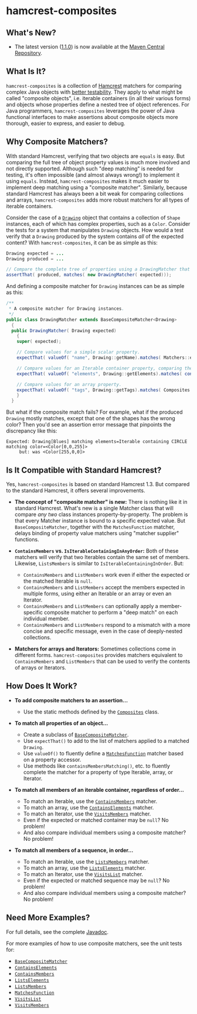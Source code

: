 # hamcrest-composites

## What's New? ##

  * The latest version ([1.1.0](https://github.com/Cornutum/hamcrest-composites/releases/tag/release-1.1.0))
    is now available at the [Maven Central Repository](https://search.maven.org/search?q=hamcrest-composites).

## What Is It? ##

`hamcrest-composites` is a collection of [Hamcrest](https://github.com/hamcrest/JavaHamcrest) matchers for comparing complex Java objects with [better testability](#is-it-compatible-with-standard-hamcrest).
They apply to what might be called "composite objects", i.e. iterable containers (in all their various forms) and objects whose properties define a nested tree of object
references. For Java programmers, `hamcrest-composites` leverages the power of Java functional interfaces to make assertions about composite objects
more thorough, easier to express, and easier to debug.

## Why Composite Matchers? ##

With standard Hamcrest, verifying that two objects are `equals` is easy. But comparing the full tree of object property values is much more involved and not directly supported. Although such "deep matching" is needed for testing, it's often impossible (and almost always wrong!) to implement it using `equals`. Instead, `hamcrest-composites` makes it much easier to implement deep matching using a "composite matcher". Similarly, because standard Hamcrest has always been a bit weak for comparing collections and arrays, `hamcrest-composites` adds more robust matchers for all types of iterable containers.

Consider the case of a [`Drawing`](src/test/java/org/cornutum/hamcrest/Drawing.java) object that contains a collection of
`Shape` instances, each of which has complex properties, such as a `Color`. Consider the tests for a system that manipulates `Drawing` objects.
How would a test verify that a `Drawing` produced by the system contains *all* of the expected content? With `hamcrest-composites`, it can be
as simple as this:

```java
Drawing expected = ...
Drawing produced = ...

// Compare the complete tree of properties using a DrawingMatcher that extends BaseCompositeMatcher.
assertThat( produced, matches( new DrawingMatcher( expected)));
```

And defining a composite matcher for `Drawing` instances can be as simple as this:

```java
/**
 * A composite matcher for Drawing instances.
 */
public class DrawingMatcher extends BaseCompositeMatcher<Drawing>
  {
  public DrawingMatcher( Drawing expected)
    {
    super( expected);

    // Compare values for a simple scalar property.
    expectThat( valueOf( "name", Drawing::getName).matches( Matchers::equalTo));

    // Compare values for an Iterable container property, comparing the complete tree of properties for each member.
    expectThat( valueOf( "elements", Drawing::getElements).matches( containsMembersMatching( ShapeMatcher::new)));

    // Compare values for an array property.
    expectThat( valueOf( "tags", Drawing::getTags).matches( Composites::containsElements));
    }
  }
```

But what if the composite match fails? For example, what if the produced `Drawing` mostly matches, except that one of the shapes has the wrong color? Then you'd
see an assertion error message that pinpoints the discrepancy like this:

```
Expected: Drawing[Blues] matching elements=Iterable containing CIRCLE matching color=<Color[0,0,255]>
     but: was <Color[255,0,0]>
```
## Is It Compatible with Standard Hamcrest? ##

Yes, `hamcrest-composites` is based on standard Hamcrest 1.3. But compared to the standard Hamcrest, it offers several improvements.

* **The concept of "composite matcher" is new:** There is nothing like it in standard Hamcrest. What's new is a single Matcher class that will compare *any two* class instances
property-by-property. The problem is that every Matcher instance is bound to a specific expected value. But `BaseCompositeMatcher`, together with the `MatchesFunction`
matcher, delays binding of property value matchers using "matcher supplier" functions.

* **`ContainsMembers` vs. `IsIterableContainingInAnyOrder`:** Both of these matchers will verify that two Iterables contain the same set of members.
Likewise, `ListsMembers` is similar to `IsIterableContainingInOrder`. But:
    * `ContainsMembers` and `ListMembers` work even if either the expected or the matched Iterable is `null`.
    * `ContainsMembers` and `ListMembers` accept the members expected in multiple forms, using either an Iterable or an array or even an Iterator.
    * `ContainsMembers` and `ListMembers` can optionally apply a member-specific composite matcher to perform a "deep match" on each individual member.
    * `ContainsMembers` and `ListMembers` respond to a mismatch with a more concise and specific message, even in the case of deeply-nested collections.

* **Matchers for arrays and Iterators:** Sometimes collections come in different forms. `hamcrest-composites` provides matchers equivalent to `ContainsMembers` and `ListMembers` that
can be used to verify the contents of arrays or Iterators.

## How Does It Work? ##

* **To add composite matchers to an assertion...**
    * Use the static methods defined by the [`Composites`](http://www.cornutum.org/hamcrest-composites/apidocs/org/cornutum/hamcrest/Composites.html) class.

* **To match all properties of an object...**
    * Create a subclass of [`BaseCompositeMatcher`](http://www.cornutum.org/hamcrest-composites/apidocs/org/cornutum/hamcrest/BaseCompositeMatcher.html). 
    * Use `expectThat()` to add to the list of matchers applied to a matched `Drawing`. 
    * Use `valueOf()` to fluently define a [`MatchesFunction`](http://www.cornutum.org/hamcrest-composites/apidocs/org/cornutum/hamcrest/MatchesFunction.html) matcher based on a property accessor. 
    * Use methods like `containsMembersMatching()`, etc. to fluently complete the matcher for a property of type Iterable, array, or Iterator. 

* **To match all members of an iterable container, regardless of order...**
    * To match an Iterable, use the [`ContainsMembers`](http://www.cornutum.org/hamcrest-composites/apidocs/org/cornutum/hamcrest/ContainsMembers.html) matcher. 
    * To match an array, use the [`ContainsElements`](http://www.cornutum.org/hamcrest-composites/apidocs/org/cornutum/hamcrest/ContainsElements.html) matcher. 
    * To match an Iterator, use the [`VisitsMembers`](http://www.cornutum.org/hamcrest-composites/apidocs/org/cornutum/hamcrest/VisitsMembers.html) matcher. 
    * Even if the expected or matched container may be `null`? No problem! 
    * And also compare individual members using a composite matcher? No problem! 

* **To match all members of a sequence, in order...**
    * To match an Iterable, use the [`ListsMembers`](http://www.cornutum.org/hamcrest-composites/apidocs/org/cornutum/hamcrest/ListsMembers.html) matcher. 
    * To match an array, use the [`ListsElements`](http://www.cornutum.org/hamcrest-composites/apidocs/org/cornutum/hamcrest/ListsElements.html) matcher. 
    * To match an Iterator, use the [`VisitsList`](http://www.cornutum.org/hamcrest-composites/apidocs/org/cornutum/hamcrest/VisitsList.html) matcher. 
    * Even if the expected or matched sequence may be `null`? No problem! 
    * And also compare individual members using a composite matcher? No problem! 

<H2>Need More Examples?</H2>

For full details, see the complete [Javadoc](http://www.cornutum.org/hamcrest-composites/apidocs/).

For more examples of how to use composite matchers, see the unit tests for:

* [`BaseCompositeMatcher`](src/test/java/org/cornutum/hamcrest/CompositeMatcherTest.java)
* [`ContainsElements`](src/test/java/org/cornutum/hamcrest/ContainsElementsTest.java)
* [`ContainsMembers`](src/test/java/org/cornutum/hamcrest/ContainsMembersTest.java)
* [`ListsElements`](src/test/java/org/cornutum/hamcrest/ListsElementsTest.java)
* [`ListsMembers`](src/test/java/org/cornutum/hamcrest/ListsMembersTest.java)
* [`MatchesFunction`](src/test/java/org/cornutum/hamcrest/MatchesFunctionTest.java)
* [`VisitsList`](src/test/java/org/cornutum/hamcrest/VisitsListTest.java)
* [`VisitsMembers`](src/test/java/org/cornutum/hamcrest/VisitsMembersTest.java)
